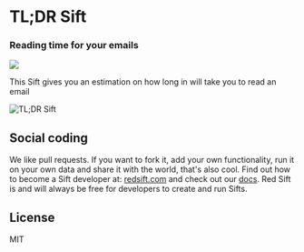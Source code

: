 # TL;DR Sift
### Reading time for your emails

[<img src="http://static.redsift.io/assets/icons/run.svg">](https://dashboard.redsift.cloud/catalogue)


This Sift gives you an estimation on how long in will take you to read an email

![TL;DR Sift](https://static.redsift.io/assets/sifts/sift-tldr/screenshot-1.png)

## Social coding
We like pull requests. If you want to fork it, add your own functionality, run it on your own data  and share it with the world, that's also cool. 
Find out how to become a Sift developer at: [redsift.com](https://redsift.com) and check out our [docs](https://docs.redsift.com). 
Red Sift is and will always be free for developers to create and run Sifts.

## License
MIT
